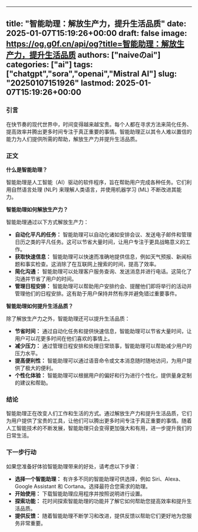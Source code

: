 
---
title: "智能助理：解放生产力，提升生活品质"
date: 2025-01-07T15:19:26+00:00
draft: false
image: https://og.g0f.cn/api/og?title=智能助理：解放生产力，提升生活品质
authors: ["naiveのai"]
categories: ["ai"]
tags: ["chatgpt","sora","openai","Mistral AI"]
slug: "20250107151926"
lastmod: 2025-01-07T15:19:26+00:00
---
### 引言

在快节奏的现代世界中，时间变得越来越宝贵。每个人都在寻求方法来简化任务、提高效率并腾出更多时间专注于真正重要的事情。智能助理正以其令人难以置信的能力为人们提供所需的帮助，解放生产力并提升生活品质。

### 正文

**什么是智能助理？**

智能助理是人工智能（AI）驱动的软件程序，旨在帮助用户完成各种任务。它们利用自然语言处理 (NLP) 来理解人类语言，并使用机器学习 (ML) 不断改进其能力。

**智能助理如何解放生产力？**

智能助理通过以下方式解放生产力：

- **自动化平凡的任务：** 智能助理可以自动化诸如安排会议、发送电子邮件和管理日历之类的平凡任务。这可以节省大量时间，让用户专注于更具战略意义的工作。
- **获取快速信息：** 智能助理可以快速而准确地提供信息，例如天气预报、新闻标题和事实检查。这消除了在互联网上搜索的时间，提高了效率。
- **简化沟通：** 智能助理可以处理客户服务查询、发送消息并进行电话。这简化了沟通并节省了用户的时间。
- **管理日程安排：** 智能助理可以帮助用户安排约会、提醒他们即将举行的活动并管理他们的日程安排。这有助于用户保持井然有序并避免错过重要事件。

**智能助理如何提升生活品质？**

除了解放生产力之外，智能助理还可以提升生活品质：

- **节省时间：** 通过自动化任务和提供快速信息，智能助理可以节省大量时间，让用户可以花更多时间在他们喜欢的事情上。
- **减少压力：** 通过管理日程安排和处理日常琐事，智能助理可以帮助减少用户的压力水平。
- **提高便利性：** 智能助理可以通过语音命令或文本消息随时随地访问，为用户提供了极大的便利。
- **个性化体验：** 智能助理可以根据用户的偏好和行为进行个性化，提供量身定制的建议和帮助。

### 结论

智能助理正在改变人们工作和生活的方式。通过解放生产力和提升生活品质，它们为用户提供了宝贵的工具，让他们可以腾出更多时间专注于真正重要的事情。随着人工智能技术的不断发展，智能助理只会变得更加强大和有用，进一步提升我们的日常生活。

### 下一步行动

如果您准备好体验智能助理带来的好处，请考虑以下步骤：

- **选择一个智能助理：** 有许多不同的智能助理可供选择，例如 Siri、Alexa、Google Assistant 和 Cortana。选择最符合您需求的助理。
- **开始使用：** 下载智能助理应用程序并按照说明进行设置。
- **探索功能：** 花时间探索智能助理的功能并了解它如何帮助您提高效率和提升生活品质。
- **提供反馈：** 随着智能助理不断学习和改进，提供反馈以帮助它们更好地为您服务非常重要。